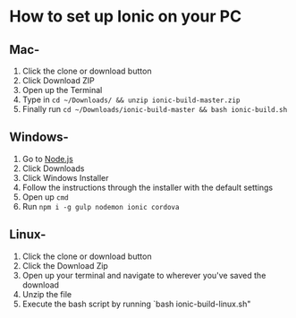 # How to set up Ionic on your PC

## Mac-
1. Click the clone or download button
2. Click Download ZIP
3. Open up the Terminal
4. Type in `cd ~/Downloads/ && unzip ionic-build-master.zip`
5. Finally run `cd ~/Downloads/ionic-build-master && bash ionic-build.sh`

## Windows-
1. Go to [Node.js](https://nodejs.org/en/)
2. Click Downloads
3. Click Windows Installer
4. Follow the instructions through the installer with the default settings
5. Open up `cmd`
6. Run `npm i -g gulp nodemon ionic cordova`

## Linux- 
1. Click the clone or download button
2. Click the Download Zip
3. Open up your terminal and navigate to wherever you've saved the download
4. Unzip the file
5. Execute the bash script by running `bash ionic-build-linux.sh"
